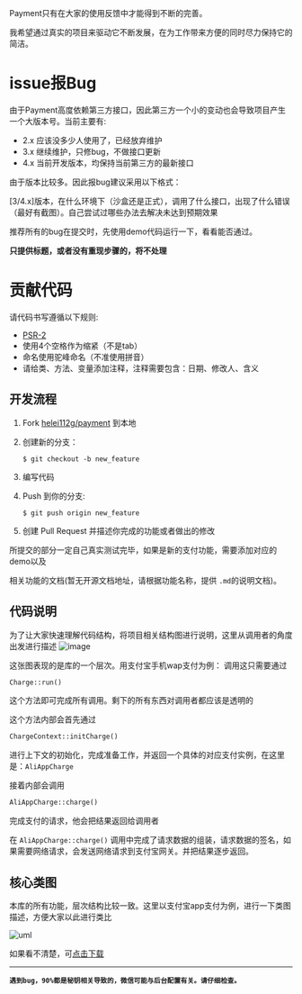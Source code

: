 Payment只有在大家的使用反馈中才能得到不断的完善。

我希望通过真实的项目来驱动它不断发展，在为工作带来方便的同时尽力保持它的简洁。

# issue报Bug
由于Payment高度依赖第三方接口，因此第三方一个小的变动也会导致项目产生一个大版本号。当前主要有:
- 2.x 应该没多少人使用了，已经放弃维护
- 3.x 继续维护，只修bug，不做接口更新 
- 4.x 当前开发版本，均保持当前第三方的最新接口

由于版本比较多。因此报bug建议采用以下格式：

[3/4.x]版本，在什么环境下（沙盒还是正式），调用了什么接口，出现了什么错误（最好有截图）。自己尝试过哪些办法去解决未达到预期效果

推荐所有的bug在提交时，先使用demo代码运行一下，看看能否通过。

**只提供标题，或者没有重现步骤的，将不处理**

# 贡献代码
请代码书写遵循以下规则:

- [PSR-2](http://github.com/php-fig/fig-standards/blob/master/accepted/PSR-2-coding-style-guide.md)
- 使用4个空格作为缩紧（不是tab）
- 命名使用驼峰命名（不准使用拼音）
- 请给类、方法、变量添加注释，注释需要包含：日期、修改人、含义

## 开发流程

1. Fork [helei112g/payment](http://github.com/helei112g/payment) 到本地
2. 创建新的分支：

    ```shell
    $ git checkout -b new_feature
    ```

3. 编写代码
4. Push 到你的分支:

    ```shell
    $ git push origin new_feature
    ```

5. 创建 Pull Request 并描述你完成的功能或者做出的修改

所提交的部分一定自己真实测试完毕，如果是新的支付功能，需要添加对应的demo以及

相关功能的文档(暂无开源文档地址，请根据功能名称，提供 `.md`的说明文档)。

## 代码说明
为了让大家快速理解代码结构，将项目相关结构图进行说明，这里从调用者的角度出发进行描述
![image](http://ol59nqr1i.bkt.clouddn.com/jiegou.jpeg)

这张图表现的是库的一个层次。用支付宝手机wap支付为例：
调用这只需要通过
```php
Charge::run()
```
这个方法即可完成所有调用。剩下的所有东西对调用者都应该是透明的

这个方法内部会首先通过
```php
ChargeContext::initCharge()
```
进行上下文的初始化，完成准备工作，并返回一个具体的对应支付实例，在这里是：`AliAppCharge`

接着内部会调用
```php
AliAppCharge::charge()
```
完成支付的请求，他会把结果返回给调用者

在 `AliAppCharge::charge()` 调用中完成了请求数据的组装，请求数据的签名，如果需要网络请求，会发送网络请求到支付宝网关。并把结果逐步返回。

## 核心类图
本库的所有功能，层次结构比较一致。这里以支付宝app支付为例，进行一下类图描述，方便大家以此进行类比

![uml](http://ol59nqr1i.bkt.clouddn.com/payment-uml.png)

如果看不清楚，可[点击下载](http://ol59nqr1i.bkt.clouddn.com/payment-uml.png)

---------
**`遇到bug，90%都是秘钥相关导致的，微信可能与后台配置有关。请仔细检查。`**